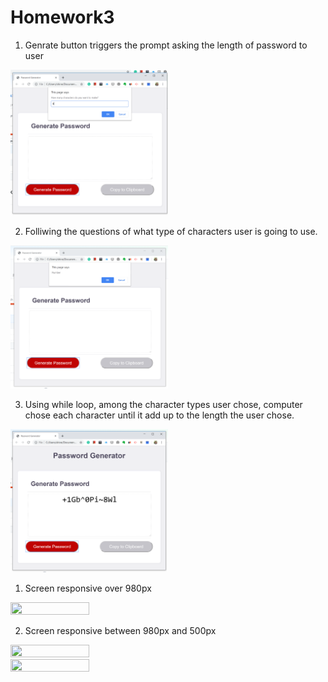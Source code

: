 # Homework3

<Javascript Part>

1. Genrate button triggers the prompt asking the length of password to user
<img src="screenCapture/01passwordLength.png" width="50%" height="50%">


2. Folliwing the questions of what type of characters user is going to use.
<img src="screenCapture/02confirmKinds.png" width="50%" height="50%">


3. Using while loop, among the character types user chose, 
   computer chose each character until it add up to the length the user chose.
<img src="screenCapture/03passwordGenerate.png" width="50%" height="50%">
   
   
   
<CSS Part>
  
1. Screen responsive over 980px 
<img src="screenOver980.png" width="50%" height="50%">

2. Screen responsive between 980px and 500px
<img src="screenBwt980and500.png" width="50%" height="50%">
<img src="screenBwt980and500-01.png" width="50%" height="50%">
